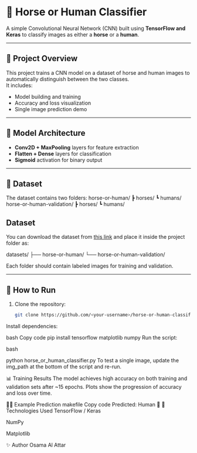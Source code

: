 # 🧠 Horse or Human Classifier

A simple Convolutional Neural Network (CNN) built using **TensorFlow and Keras** to classify images as either a **horse** or a **human**.

---

## 🚀 Project Overview
This project trains a CNN model on a dataset of horse and human images to automatically distinguish between the two classes.  
It includes:
- Model building and training
- Accuracy and loss visualization
- Single image prediction demo

---

## 🧩 Model Architecture
- **Conv2D + MaxPooling** layers for feature extraction  
- **Flatten + Dense** layers for classification  
- **Sigmoid** activation for binary output  

---

## 📂 Dataset
The dataset contains two folders:
horse-or-human/
┣ horses/
┗ humans/
horse-or-human-validation/
┣ horses/
┗ humans/

## Dataset
You can download the dataset from [this link](https://www.tensorflow.org/datasets/catalog/horse_or_human)
and place it inside the project folder as:

datasets/
├── horse-or-human/
└── horse-or-human-validation/

Each folder should contain labeled images for training and validation.

---

## 🧪 How to Run
1. Clone the repository:
   ```bash
   git clone https://github.com/<your-username>/horse-or-human-classifier.git
Install dependencies:

bash
Copy code
pip install tensorflow matplotlib numpy
Run the script:

bash

python horse_or_human_classifier.py
To test a single image, update the img_path at the bottom of the script and re-run.

📊 Training Results
The model achieves high accuracy on both training and validation sets after ~15 epochs.
Plots show the progression of accuracy and loss over time.

🧍🐴 Example Prediction
makefile
Copy code
Predicted: Human 🧍
🧰 Technologies Used
TensorFlow / Keras

NumPy

Matplotlib

✨ Author
Osama Al Attar
